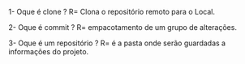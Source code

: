 1- Oque é clone ?
R= Clona o repositório remoto para o Local.

2- Oque é commit ?
R= empacotamento de um grupo de alterações.

3- Oque é um repositório ?
R= é a pasta onde serão guardadas a informações do projeto.